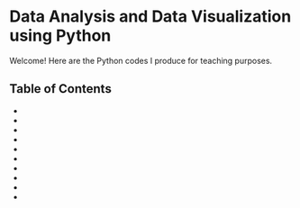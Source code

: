 # Data Analysis and Data Visualization using Python

Welcome! Here are the Python codes I produce for teaching purposes.

## Table of Contents

- [Python Basics 1]: (https://oneryigit.github.io/PLSC-380/Module_1.html)
- [Python Basics 2]: (https://oneryigit.github.io/PLSC-380/Module_2.html)
- [Python Basics 3]: (https://oneryigit.github.io/PLSC-380/Module_2b.html)
- [Numpy]: (https://oneryigit.github.io/PLSC-380/Module_3_numpy.html)
- [Pandas]: (https://oneryigit.github.io/PLSC-380/Module_3_Pandas.html)
- [Statsmodels]: (https://oneryigit.github.io/PLSC-380/Module_3_Statsmodels.html)
- [Matplotlib]: (https://oneryigit.github.io/PLSC-380/Module_4_Python_Visualization_Matplotlib.html)
- [Seaborn]: (https://oneryigit.github.io/PLSC-380/Module_4_Python_Data_Visualization_Seaborn.html)
- [Plotly]: (https://oneryigit.github.io/PLSC-380/Module_4_Python_Visualization_Plotly.html)
- [Geospatial Libraries]: (https://oneryigit.github.io/PLSC-380/Module_4_Geospatial_Data_Visualization.html)
